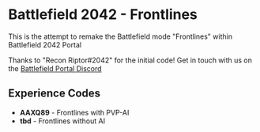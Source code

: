 # Battlefield 2042 - Frontlines
This is the attempt to remake the Battlefield mode "Frontlines" within Battlefield 2042 Portal

Thanks to "Recon Riptor#2042" for the initial code!
Get in touch with us on the [Battlefield Portal Discord](https://discord.gg/8un9qY5AvV)

## Experience Codes
- **AAXQ89** - Frontlines with PVP-AI
- **tbd** - Frontlines without AI
